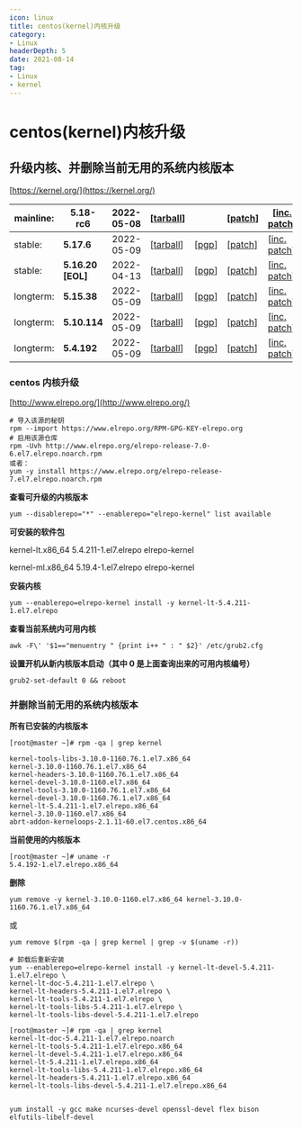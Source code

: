 ```yaml
---
icon: linux
title: centos(kernel)内核升级
category: 
- Linux
headerDepth: 5
date: 2021-08-14
tag:
- Linux
- kernel
---
```



<!-- more -->

# centos(kernel)内核升级

## 升级内核、并删除当前无用的系统内核版本

[https://kernel.org/](https://kernel.org/)

| mainline: | **5.18-rc6**      | 2022-05-08 | [[tarball](https://git.kernel.org/torvalds/t/linux-5.18-rc6.tar.gz)]            |                                                                               | [[patch](https://git.kernel.org/torvalds/p/v5.18-rc6/v5.17)]              | [[inc. patch](https://git.kernel.org/torvalds/p/v5.18-rc6/v5.18-rc5)]                   | [[view diff](https://git.kernel.org/torvalds/ds/v5.18-rc6/v5.18-rc5)] | [[browse](https://git.kernel.org/torvalds/h/v5.18-rc6)] |                                                                                |
|-----------|-------------------|------------|---------------------------------------------------------------------------------|-------------------------------------------------------------------------------|---------------------------------------------------------------------------|-----------------------------------------------------------------------------------------|-----------------------------------------------------------------------|---------------------------------------------------------|--------------------------------------------------------------------------------|
| stable:   | **5.17.6**        | 2022-05-09 | [[tarball](https://cdn.kernel.org/pub/linux/kernel/v5.x/linux-5.17.6.tar.xz)]   | [[pgp](https://cdn.kernel.org/pub/linux/kernel/v5.x/linux-5.17.6.tar.sign)]   | [[patch](https://cdn.kernel.org/pub/linux/kernel/v5.x/patch-5.17.6.xz)]   | [[inc. patch](https://cdn.kernel.org/pub/linux/kernel/v5.x/incr/patch-5.17.5-6.xz)]     | [[view diff](https://git.kernel.org/stable/ds/v5.17.6/v5.17.5)]       | [[browse](https://git.kernel.org/stable/h/v5.17.6)]     | [[changelog](https://cdn.kernel.org/pub/linux/kernel/v5.x/ChangeLog-5.17.6)]   |
| stable:   | **5.16.20 [EOL]** | 2022-04-13 | [[tarball](https://cdn.kernel.org/pub/linux/kernel/v5.x/linux-5.16.20.tar.xz)]  | [[pgp](https://cdn.kernel.org/pub/linux/kernel/v5.x/linux-5.16.20.tar.sign)]  | [[patch](https://cdn.kernel.org/pub/linux/kernel/v5.x/patch-5.16.20.xz)]  | [[inc. patch](https://cdn.kernel.org/pub/linux/kernel/v5.x/incr/patch-5.16.19-20.xz)]   | [[view diff](https://git.kernel.org/stable/ds/v5.16.20/v5.16.19)]     | [[browse](https://git.kernel.org/stable/h/v5.16.20)]    | [[changelog](https://cdn.kernel.org/pub/linux/kernel/v5.x/ChangeLog-5.16.20)]  |
| longterm: | **5.15.38**       | 2022-05-09 | [[tarball](https://cdn.kernel.org/pub/linux/kernel/v5.x/linux-5.15.38.tar.xz)]  | [[pgp](https://cdn.kernel.org/pub/linux/kernel/v5.x/linux-5.15.38.tar.sign)]  | [[patch](https://cdn.kernel.org/pub/linux/kernel/v5.x/patch-5.15.38.xz)]  | [[inc. patch](https://cdn.kernel.org/pub/linux/kernel/v5.x/incr/patch-5.15.37-38.xz)]   | [[view diff](https://git.kernel.org/stable/ds/v5.15.38/v5.15.37)]     | [[browse](https://git.kernel.org/stable/h/v5.15.38)]    | [[changelog](https://cdn.kernel.org/pub/linux/kernel/v5.x/ChangeLog-5.15.38)]  |
| longterm: | **5.10.114**      | 2022-05-09 | [[tarball](https://cdn.kernel.org/pub/linux/kernel/v5.x/linux-5.10.114.tar.xz)] | [[pgp](https://cdn.kernel.org/pub/linux/kernel/v5.x/linux-5.10.114.tar.sign)] | [[patch](https://cdn.kernel.org/pub/linux/kernel/v5.x/patch-5.10.114.xz)] | [[inc. patch](https://cdn.kernel.org/pub/linux/kernel/v5.x/incr/patch-5.10.113-114.xz)] | [[view diff](https://git.kernel.org/stable/ds/v5.10.114/v5.10.113)]   | [[browse](https://git.kernel.org/stable/h/v5.10.114)]   | [[changelog](https://cdn.kernel.org/pub/linux/kernel/v5.x/ChangeLog-5.10.114)] |
| longterm: | **5.4.192**       | 2022-05-09 | [[tarball](https://cdn.kernel.org/pub/linux/kernel/v5.x/linux-5.4.192.tar.xz)]  | [[pgp](https://cdn.kernel.org/pub/linux/kernel/v5.x/linux-5.4.192.tar.sign)]  | [[patch](https://cdn.kernel.org/pub/linux/kernel/v5.x/patch-5.4.192.xz)]  | [[inc. patch](https://cdn.kernel.org/pub/linux/kernel/v5.x/incr/patch-5.4.191-192.xz)]  | [[view diff](https://git.kernel.org/stable/ds/v5.4.192/v5.4.191)]     | [[browse](https://git.kernel.org/stable/h/v5.4.192)]    | [[changelog](https://cdn.kernel.org/pub/linux/kernel/v5.x/ChangeLog-5.4.192)]  |

### centos 内核升级

[http://www.elrepo.org/](http://www.elrepo.org/)

```shell
# 导入该源的秘钥
rpm --import https://www.elrepo.org/RPM-GPG-KEY-elrepo.org
# 启用该源仓库
rpm -Uvh http://www.elrepo.org/elrepo-release-7.0-6.el7.elrepo.noarch.rpm
或者：
yum -y install https://www.elrepo.org/elrepo-release-7.el7.elrepo.noarch.rpm
```

**查看可升级的内核版本**

```shell
yum --disablerepo="*" --enablerepo="elrepo-kernel" list available
```

**可安装的软件包**

kernel-lt.x86_64  5.4.211-1.el7.elrepo  elrepo-kernel

kernel-ml.x86_64  5.19.4-1.el7.elrepo  elrepo-kernel

**安装内核**

```shell
yum --enablerepo=elrepo-kernel install -y kernel-lt-5.4.211-1.el7.elrepo
```

**查看当前系统内可用内核**

```shell
awk -F\' '$1=="menuentry " {print i++ " : " $2}' /etc/grub2.cfg
```

**设置开机从新内核版本启动（其中 0 是上面查询出来的可用内核编号）**

```shell
grub2-set-default 0 && reboot
```

### 并删除当前无用的系统内核版本

**所有已安装的内核版本**

```shell
[root@master ~]# rpm -qa | grep kernel

kernel-tools-libs-3.10.0-1160.76.1.el7.x86_64
kernel-3.10.0-1160.76.1.el7.x86_64
kernel-headers-3.10.0-1160.76.1.el7.x86_64
kernel-devel-3.10.0-1160.el7.x86_64
kernel-tools-3.10.0-1160.76.1.el7.x86_64
kernel-devel-3.10.0-1160.76.1.el7.x86_64
kernel-lt-5.4.211-1.el7.elrepo.x86_64
kernel-3.10.0-1160.el7.x86_64
abrt-addon-kerneloops-2.1.11-60.el7.centos.x86_64
```

**当前使用的内核版本**

```shell
[root@master ~]# uname -r
5.4.192-1.el7.elrepo.x86_64
```

**删除**

```shell
yum remove -y kernel-3.10.0-1160.el7.x86_64 kernel-3.10.0-1160.76.1.el7.x86_64
```

或

```shell
yum remove $(rpm -qa | grep kernel | grep -v $(uname -r))

# 卸载后重新安装
yum --enablerepo=elrepo-kernel install -y kernel-lt-devel-5.4.211-1.el7.elrepo \
kernel-lt-doc-5.4.211-1.el7.elrepo \
kernel-lt-headers-5.4.211-1.el7.elrepo \
kernel-lt-tools-5.4.211-1.el7.elrepo \
kernel-lt-tools-libs-5.4.211-1.el7.elrepo \
kernel-lt-tools-libs-devel-5.4.211-1.el7.elrepo

[root@master ~]# rpm -qa | grep kernel
kernel-lt-doc-5.4.211-1.el7.elrepo.noarch
kernel-lt-tools-5.4.211-1.el7.elrepo.x86_64
kernel-lt-devel-5.4.211-1.el7.elrepo.x86_64
kernel-lt-5.4.211-1.el7.elrepo.x86_64
kernel-lt-tools-libs-5.4.211-1.el7.elrepo.x86_64
kernel-lt-headers-5.4.211-1.el7.elrepo.x86_64
kernel-lt-tools-libs-devel-5.4.211-1.el7.elrepo.x86_64


yum install -y gcc make ncurses-devel openssl-devel flex bison  elfutils-libelf-devel
```
